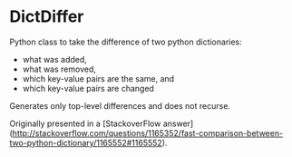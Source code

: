 DictDiffer
===

Python class to take the difference of two python dictionaries:
- what was added,
- what was removed,
- which key-value pairs are the same, and
- which key-value pairs are changed

Generates only top-level differences and does not recurse.

Originally presented in a [StackoverFlow answer]
(http://stackoverflow.com/questions/1165352/fast-comparison-between-two-python-dictionary/1165552#1165552).

